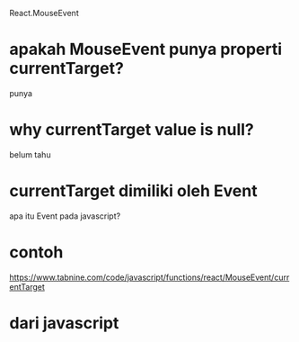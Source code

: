 React.MouseEvent<HTMLButtonElement>



# apakah MouseEvent punya properti currentTarget?
punya


# why currentTarget value is null?
belum tahu 

# currentTarget dimiliki oleh Event
apa itu Event pada javascript?

# contoh 
https://www.tabnine.com/code/javascript/functions/react/MouseEvent/currentTarget

# dari javascript

